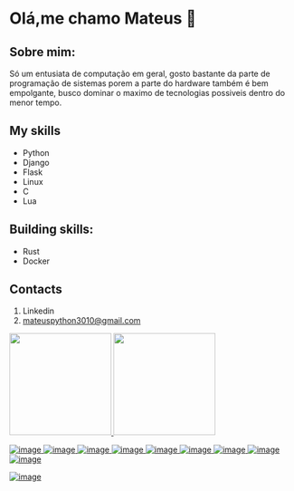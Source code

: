 
 <link rel="stylesheet" href="https://cdn.jsdelivr.net/gh/devicons/devicon@v2.15.1/devicon.min.css">
          


# Olá,me chamo Mateus 🖖

## Sobre mim:

Só um entusiata de computação em geral, gosto bastante da parte de programação de sistemas porem a parte do hardware também é bem empolgante,
busco dominar o maximo de tecnologias possiveis dentro do menor tempo.


## My skills 
* Python
* Django
* Flask
* Linux
* C
* Lua 


## Building skills:
* Rust
* Docker


## Contacts 
1. Linkedin
2. mateuspython3010@gmail.com

<div>
<a href="https://github.com/seu-usuário-aqui">
<img height="180em" src="https://github-readme-stats.vercel.app/api/top-langs/?username=mateussiilva&layout=compact&langs_count=5&theme=dracula"/>
<img height="180em" src="https://github-readme-stats.vercel.app/api?username=mateussiilva&show_icons=true&theme=dracula&include_all_commits=true&count_private=true" />
</div>

![image](https://github.com/mateussiilva/mateussiilva/assets/81445568/7bc6d35f-2af6-4043-8ce0-c6d929638dfd)
![image](https://github.com/mateussiilva/mateussiilva/assets/81445568/6debbb38-6db4-478a-8e9e-db7776ad361d)
![image](https://github.com/mateussiilva/mateussiilva/assets/81445568/c347bed2-1d2f-49f4-8b33-7d6dedacc0aa)
![image](https://github.com/mateussiilva/mateussiilva/assets/81445568/966eb71b-a75c-4eb0-b409-1a6d5f2900a2)
![image](https://github.com/mateussiilva/mateussiilva/assets/81445568/7c6ff8c0-7af2-46b1-ba9f-0fe04d07c71d)
![image](https://github.com/mateussiilva/mateussiilva/assets/81445568/b5326c98-00df-4f21-86b5-7776f5fd6115)
![image](https://github.com/mateussiilva/mateussiilva/assets/81445568/06bc128c-032a-4d0b-abaf-089cb8770578)
![image](https://github.com/mateussiilva/mateussiilva/assets/81445568/634de68f-73e9-43cf-a88f-56a6eb1221bf)
![image](https://github.com/mateussiilva/mateussiilva/assets/81445568/e8df1925-9327-4f81-8598-93ce8611795a)

![image](https://github.com/mateussiilva/mateussiilva/assets/81445568/ad49b1ca-242b-4413-ab18-7954c0639266)

